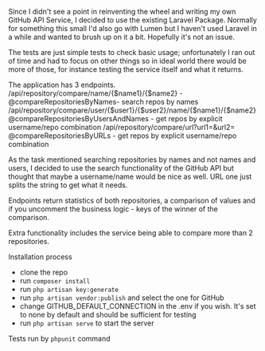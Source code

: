 Since I didn't see a point in reinventing the wheel and writing my own GitHub API Service, I decided to use the existing Laravel Package.
Normally for something this small I'd also go with Lumen but I haven't used Laravel in a while and wanted to brush up on it a bit. Hopefully it's not an issue.

The tests are just simple tests to check basic usage; unfortunately I ran out of time and had to focus on other things so in ideal world there would be more of those, for instance testing the service itself and what it returns.

The application has 3 endpoints.
/api/repository/compare/name/{$name1}/{$name2} - @compareRepositoriesByNames- search repos by names
/api/repository/compare/user/{$user1}/{$user2}/name/{$name1}/{$name2} @compareRepositoriesByUsersAndNames - get repos by explicit username/repo combination
/api/repository/compare/url?url1=&url2= @compareRepositoriesByURLs - get repos by explicit username/repo combination

As the task mentioned searching repositories by names and not names and users, I decided to use the search functionality of the GitHub API but thought that maybe a username/name would be nice as well.
URL one just splits the string to get what it needs.

Endpoints return statistics of both repositories, a comparison of values and if you uncomment the business logic - keys of the winner of the comparison.

Extra functionality includes the service being able to compare more than 2 repositories.

Installation process
 - clone the repo
 - run ```composer install```
 - run ```php artisan key:generate```
 - run ```php artisan vendor:publish``` and select the one for GitHub
 - change GITHUB_DEFAULT_CONNECTION in the .env if you wish. It's set to none by default and should be sufficient for testing
 - run ```php artisan serve``` to start the server

 Tests run by ```phpunit``` command

